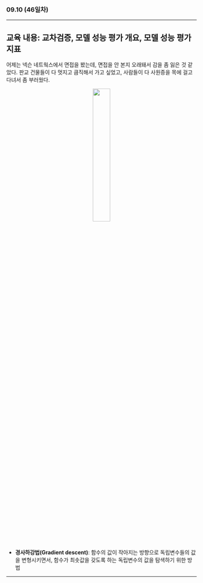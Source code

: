 ###  09.10 (46일차)
---
교육 내용: 교차검증, 모델 성능 평가 개요, 모델 성능 평가 지표
---
어제는 넥슨 네트웍스에서 면접을 봤는데, 면접을 안 본지 오래돼서 감을 좀 잃은 것 같았다. 판교 건물들이 다 멋지고 큼직해서 가고 싶었고, 사람들이 다 사원증을 목에 걸고 다녀서 좀 부러웠다. 

<p align="center">
<img src="https://github.com/user-attachments/assets/70a2e203-15fd-4675-b123-ed90e804dd4e" width="30%" /> </p><br>

- **경사하강법(Gradient descent)**: 함수의 값이 작아지는 방향으로 독립변수들의 값을 변형시키면서, 함수가 최솟값을 갖도록 하는 독립변수의 값을 탐색하기 위한 방법
***
